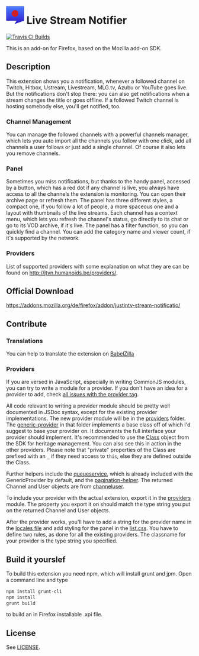 # ![](icon.png) Live Stream Notifier
[![Travis CI Builds](https://travis-ci.org/freaktechnik/justintv-stream-notifications.svg)](https://travis-ci.org/freaktechnik/justintv-stream-notifications)

This is an add-on for Firefox, based on the Mozilla add-on SDK.

## Description

This extension shows you a notification, whenever a followed channel on Twitch, Hitbox, Ustream, Livestream, MLG.tv, Azubu or YouTube goes live. But the notifications don't stop there: you can also get notifications when a stream changes the title or goes offline. If a followed Twitch channel is hosting somebody else, you'll get notified, too.

### Channel Management
You can manage the followed channels with a powerful channels manager, which lets you auto import all the channels you follow with one click, add all channels a user follows or just add a single channel. Of course it also lets you remove channels.

### Panel
Sometimes you miss notifications, but thanks to the handy panel, accessed by a button, which has a red dot if any channel is live, you always have access to all the channels the extension is monitoring. You can open their archive page or refresh them. The panel has three different styles, a compact one, if you follow a lot of people, a more spaceous one and a layout with thumbnails of the live streams. Each channel has a context menu, which lets you refresh the channel's status, go directly to its chat or go to its VOD archive, if it's live. The panel has a filter function, so you can quickly find a channel. You can add the category name and viewer count, if it's supported by the network.

### Providers
List of supported providers with some explanation on what they are can be found on http://jtvn.humanoids.be/providers/.

## Official Download

https://addons.mozilla.org/de/firefox/addon/justintv-stream-notificatio/

## Contribute
### Translations
You can help to translate the extension on [BabelZilla](http://beta.babelzilla.org/projects/p/jtvn/)

### Providers
If you are versed in JavaScript, especially in writing CommonJS modules, you can try to write a module for a provider. If you don't have an idea for a provider to add, check [all issues with the provider tag](https://github.com/freaktechnik/justintv-stream-notifications/labels/provider).

All code relevant to writing a provider module should be pretty well documented in JSDoc syntax, except for the existing provider implementations.
The new provider module will be in the [providers](lib/providers/) folder. The [generic-provider](lib/providers/generic-provider.js) in that folder implements a base class off of which I'd suggest to base your provider on. It documents the full interface your provider should implement. It's recommended to use the [Class](https://developer.mozilla.org/en-US/Add-ons/SDK/Low-Level_APIs/core_heritage#Class) object from the SDK for heritage management. You can also see this in action in the other providers. Please note that "private" properties of the Class are prefixed with an `_` if they need access to `this`, else they are defined outside the Class.

Further helpers include the [queueservice](/lib/queueservice.js), which is already included with the GenericProvider by default, and the [pagination-helper](/lib/pagination-helper.js). The returned Channel and User objects are from [channeluser](/lib/channeluser.js).

To include your provider with the actual extension, export it in the [providers](/lib/providers.js) module. The property you export it on should match the type string you put on the returned Channel and User objects.

After the provider works, you'll have to add a string for the provider name in the [locales file](/locale/en.properties#L29) and add styling for the panel in the [list.css](/data/list.css#L147). You have to define two rules, as done for all the existing providers. The classname for your provider is the type string you specified.

## Build it yourslef

To build this extension you need npm, which will install grunt and jpm. Open a command line and type
```
npm install grunt-cli
npm install
grunt build
```
to build an in Firefox installable .xpi file.

## License

See [LICENSE](LICENSE).
